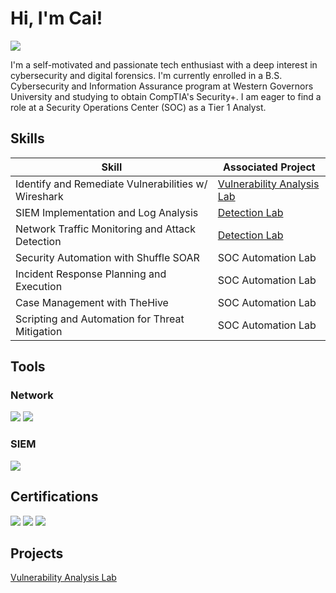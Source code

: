 # Hi, I'm Cai!
<a href="https://www.linkedin.com/public-profile/settings?trk=d_flagship3_profile_self_view_public_profile)"><img src="https://img.shields.io/badge/-LinkedIn-0072b1?&style=for-the-badge&logo=linkedin&logoColor=white" /></a>

I'm a self-motivated and passionate tech enthusiast with a deep interest in cybersecurity and digital forensics. I'm currently enrolled in a B.S. Cybersecurity and Information Assurance program at Western Governors University and studying to obtain CompTIA's Security+. I am eager to find a role at a Security Operations Center (SOC) as a Tier 1 Analyst.


## Skills

| Skill                                         | Associated Project         |
|-----------------------------------------------|----------------------------|
| Identify and Remediate Vulnerabilities w/ Wireshark | <a href="https://github.com/CaiBytes/Identify-and-Remediate-Vulnerabilities-w-Wireshark">Vulnerability Analysis Lab</a> |
| SIEM Implementation and Log Analysis          | <a href="https://google.com">Detection Lab</a>|
| Network Traffic Monitoring and Attack Detection | <a href="https://google.com">Detection Lab</a>|
| Security Automation with Shuffle SOAR         | SOC Automation Lab|
| Incident Response Planning and Execution      | SOC Automation Lab|
| Case Management with TheHive                  | SOC Automation Lab|
| Scripting and Automation for Threat Mitigation | SOC Automation Lab|

## Tools

### Network
<div>
    <img src="https://img.shields.io/badge/-Wireshark-1679A7?&style=for-the-badge&logo=Wireshark&logoColor=white" />
    <img src="https://img.shields.io/badge/-Nmap-000000?style=for-the-badge&logo=nmap&logoColor=white)](https://nmap.org/)" />
</div>

### SIEM
<div>
    <img src="https://img.shields.io/badge/-Splunk-000000?style=for-the-badge&logo=Splunk&logoColor=white)](https://www.splunk.com/)" />
</div>

## Certifications
<div>
<img src="https://img.shields.io/badge/-Network%2B-007ACC?&style=for-the-badge&logo=CompTIA&logoColor=white" />
<img src="https://img.shields.io/badge/-A%2B-4D4D4D?&style=for-the-badge&logo=CompTIA&logoColor=white" />
<img src="https://img.shields.io/badge/-ITIL-4D4D4D?style=for-the-badge&logo=itil&logoColor=white)](https://www.axelos.com/best-practice-solutions/itil)" />
</div>

## Projects
<a href="https://github.com/CaiBytes/Identify-and-Remediate-Vulnerabilities-w-Wireshark">Vulnerability Analysis Lab</a>
